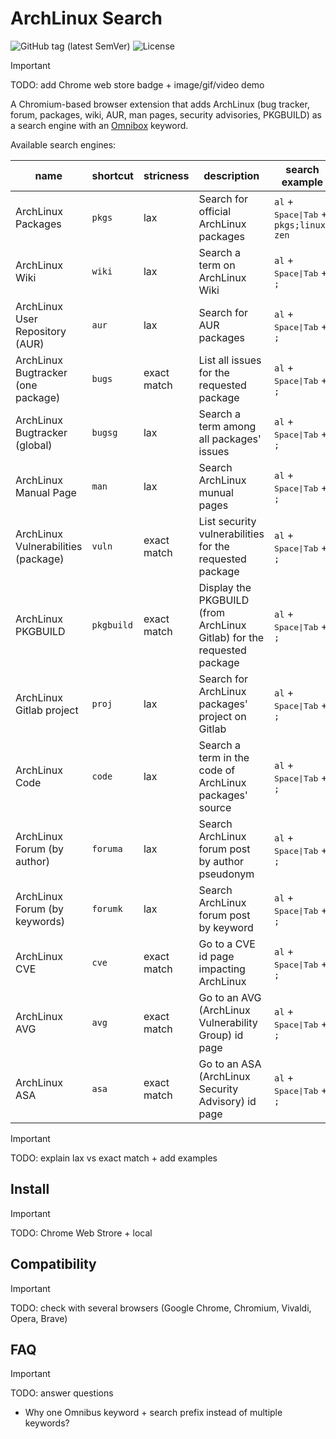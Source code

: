 # ArchLinux Search

![GitHub tag (latest SemVer)](https://img.shields.io/github/v/tag/noraj/firefox-extension-arch-search)
![License](https://img.shields.io/github/license/noraj/firefox-extension-arch-search)

> [!IMPORTANT]
> TODO: add Chrome web store badge + image/gif/video demo

A Chromium-based browser extension that adds ArchLinux (bug tracker, forum, packages, wiki, AUR, man pages, security
advisories, PKGBUILD) as a search engine with an [Omnibox](https://developer.chrome.com/docs/extensions/reference/api/omnibox) keyword.

Available search engines:

name                                | shortcut   | stricness   | description                                                            | search example
------------------------------------|------------|-------------|------------------------------------------------------------------------|---------------
ArchLinux Packages                  | `pkgs`     | lax         | Search for official ArchLinux packages                                 | `al` + <kbd>Space\|Tab</kbd> + `pkgs;linux-zen`
ArchLinux Wiki                      | `wiki`     | lax         | Search a term on ArchLinux Wiki                                        | `al` + <kbd>Space\|Tab</kbd> + `;`
ArchLinux User Repository (AUR)     | `aur`      | lax         | Search for AUR packages                                                | `al` + <kbd>Space\|Tab</kbd> + `;`
ArchLinux Bugtracker (one package)  | `bugs`     | exact match | List all issues for the requested package                              | `al` + <kbd>Space\|Tab</kbd> + `;`
ArchLinux Bugtracker (global)       | `bugsg`    | lax         | Search a term among all packages' issues                               | `al` + <kbd>Space\|Tab</kbd> + `;`
ArchLinux Manual Page               | `man`      | lax         | Search ArchLinux munual pages                                          | `al` + <kbd>Space\|Tab</kbd> + `;`
ArchLinux Vulnerabilities (package) | `vuln`     | exact match | List security vulnerabilities for the requested package                | `al` + <kbd>Space\|Tab</kbd> + `;`
ArchLinux PKGBUILD                  | `pkgbuild` | exact match | Display the PKGBUILD (from ArchLinux Gitlab) for the requested package | `al` + <kbd>Space\|Tab</kbd> + `;`
ArchLinux Gitlab project            | `proj`     | lax         | Search for ArchLinux packages' project on Gitlab                       | `al` + <kbd>Space\|Tab</kbd> + `;`
ArchLinux Code                      | `code`     | lax         | Search a term in the code of ArchLinux packages' source                | `al` + <kbd>Space\|Tab</kbd> + `;`
ArchLinux Forum (by author)         | `foruma`   | lax         | Search ArchLinux forum post by author pseudonym                        | `al` + <kbd>Space\|Tab</kbd> + `;`
ArchLinux Forum (by keywords)       | `forumk`   | lax         | Search ArchLinux forum post by keyword                                 | `al` + <kbd>Space\|Tab</kbd> + `;`
ArchLinux CVE                       | `cve`      | exact match | Go to a CVE id page impacting ArchLinux                                | `al` + <kbd>Space\|Tab</kbd> + `;`
ArchLinux AVG                       | `avg`      | exact match | Go to an AVG (ArchLinux Vulnerability Group) id page                   | `al` + <kbd>Space\|Tab</kbd> + `;`
ArchLinux ASA                       | `asa`      | exact match | Go to an ASA (ArchLinux Security Advisory) id page                     | `al` + <kbd>Space\|Tab</kbd> + `;`

> [!IMPORTANT]
> TODO: explain lax vs exact match + add examples

## Install

> [!IMPORTANT]
> TODO: Chrome Web Strore + local

## Compatibility

> [!IMPORTANT]
> TODO: check with several browsers (Google Chrome, Chromium, Vivaldi, Opera, Brave)

## FAQ

> [!IMPORTANT]
> TODO: answer questions

- Why one Omnibus keyword + search prefix instead of multiple keywords?
